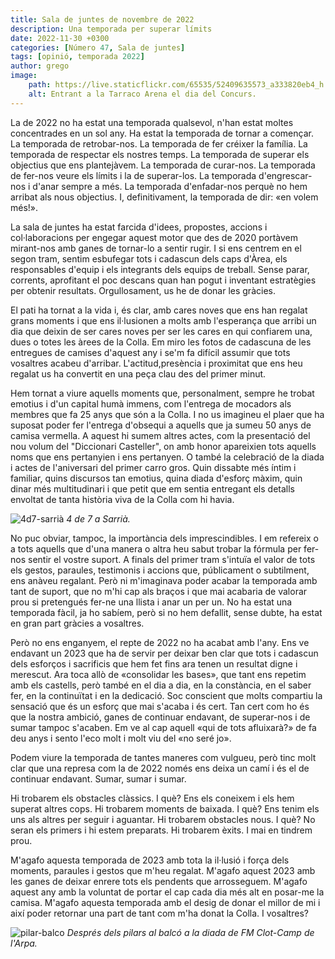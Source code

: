 ```yaml
---
title: Sala de juntes de novembre de 2022
description: Una temporada per superar límits
date: 2022-11-30 +0300
categories: [Número 47, Sala de juntes]
tags: [opinió, temporada 2022]
author: grego
image:
    path: https://live.staticflickr.com/65535/52409635573_a333820eb4_h.jpg
    alt: Entrant a la Tarraco Arena el dia del Concurs.
---
```

La de 2022 no ha estat una temporada qualsevol, n'han estat moltes concentrades en un sol any. Ha estat la temporada de tornar a començar. La temporada de retrobar-nos. La temporada de fer créixer la família. La temporada de respectar els nostres
temps. La temporada de superar els objectius que ens plantejàvem. La temporada de curar-nos. La temporada de fer-nos veure els límits i la de superar-los. La temporada d'engrescar-nos i d'anar sempre a més. La temporada d'enfadar-nos perquè no hem arribat als nous objectius. I, definitivament, la temporada de dir: «en volem més!».

La sala de juntes ha estat farcida d'idees, propostes, accions i col·laboracions per engegar aquest motor que des de 2020 portàvem mirant-nos amb ganes de tornar-lo a sentir rugir. I si ens centrem en el segon tram, sentim esbufegar tots i cadascun dels caps d'Àrea, els responsables d'equip i els integrants dels equips de treball. Sense parar, corrents, aprofitant el poc descans quan han pogut i inventant estratègies per obtenir resultats. Orgullosament, us he de donar les gràcies.

El pati ha tornat a la vida i, és clar, amb cares noves que ens han regalat grans moments i que ens il·lusionen a molts amb l'esperança que arribi un dia que deixin de ser cares noves per ser les cares en qui confiarem una, dues o totes les àrees de la Colla. Em miro les fotos de cadascuna de les entregues de camises d'aquest any i se'm fa difícil assumir que tots vosaltres acabeu d'arribar. L'actitud,presència i proximitat que ens heu regalat us ha convertit en una peça clau des del primer minut.

Hem tornat a viure aquells moments que, personalment, sempre he trobat emotius i d'un capital humà immens, com l'entrega de mocadors als membres que fa 25 anys que són a la Colla. I no us imagineu el plaer que ha suposat poder fer l'entrega d'obsequi a aquells que ja sumeu 50 anys de camisa vermella. A aquest hi sumem altres actes, com la presentació del nou volum del "Diccionari Casteller", on amb honor apareixien tots aquells noms que ens pertanyien i ens pertanyen. O també la celebració de la diada i actes de l'aniversari del primer carro gros. Quin dissabte més íntim i familiar, quins discursos tan emotius, quina diada d'esforç màxim, quin dinar més multitudinari i que petit que em sentia entregant els detalls envoltat de tanta història viva de la Colla com hi havia.

![4d7-sarrià](https://live.staticflickr.com/65535/52426801314_39d96b75c2_h.jpg)
_4 de 7 a Sarrià._

No puc obviar, tampoc, la importància dels imprescindibles. I em refereix o a tots aquells que d'una manera o altra heu sabut trobar la fórmula per fer-nos sentir el vostre suport. A finals del primer tram s'intuïa el valor de tots els gestos, paraules, testimonis i accions que, públicament o subtilment, ens anàveu regalant. Però ni m'imaginava poder acabar la temporada amb tant de suport, que no
m'hi cap als braços i que mai acabaria de valorar prou si pretengués fer-ne una llista i anar un per un. No ha estat una temporada fàcil, ja ho sabíem, però si no hem defallit, sense dubte, ha estat en gran part gràcies a vosaltres.

Però no ens enganyem, el repte de 2022 no ha acabat amb l'any. Ens ve endavant un 2023 que ha de servir per deixar ben clar que tots i cadascun dels esforços i sacrificis que hem fet fins ara tenen un resultat digne i merescut. Ara toca allò de «consolidar les bases», que tant ens repetim amb els castells, però també en el dia a dia, en la constància, en el saber fer, en la continuïtat i en la dedicació. Soc conscient que molts compartiu la sensació que és un esforç que mai s'acaba i és cert. Tan cert com ho és que la nostra ambició, ganes de continuar endavant, de superar-nos i de sumar tampoc s'acaben. Em ve al cap aquell «qui de tots afluixarà?» de fa deu anys i sento l'eco molt i molt viu del «no seré jo».

Podem viure la temporada de tantes maneres com vulgueu, però tinc molt clar que una represa com la de 2022 només ens deixa un camí i és el de continuar endavant. Sumar, sumar i sumar.

Hi trobarem els obstacles clàssics. I què? Ens els coneixem i els hem superat altres cops. Hi trobarem moments de baixada. I què? Ens tenim els uns als altres per seguir i aguantar. Hi trobarem obstacles nous. I què? No seran els primers i hi estem preparats. Hi trobarem èxits. I mai en tindrem prou. 

M'agafo aquesta temporada de 2023 amb tota la il·lusió i força dels moments, paraules i gestos que m'heu regalat. M'agafo aquest 2023 amb les ganes de deixar enrere tots els pendents que arrosseguem. M'agafo aquest any amb la voluntat de portar el cap cada dia més alt en posar-me la camisa. M'agafo aquesta temporada amb el desig de donar el millor de mi i així poder retornar una part de tant com m'ha donat la Colla. I vosaltres?

![pilar-balco](https://live.staticflickr.com/65535/52503498986_0d80e60192_h.jpg)
_Després dels pilars al balcó a la diada de FM Clot-Camp de l'Arpa._